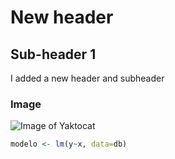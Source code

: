 # New header
## Sub-header 1

I added a new header and subheader

### Image 
![Image of Yaktocat](https://octodex.github.com/images/yaktocat.png)


``` r
modelo <- lm(y~x, data=db)
```
